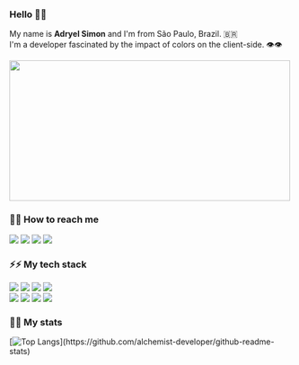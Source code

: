 ### Hello 👋🏻

My name is <b>Adryel Simon</b> and I'm from São Paulo, Brazil. 🇧🇷
<br>
I'm a developer fascinated by the impact of colors on the client-side. 👁👁
<br>

<img src="https://64.media.tumblr.com/51a65223a5a8f5401181240361fe6478/tumblr_pwlwetBM5u1sqtzdpo1_1280.gifv" width="500" height="250">

### 📧📧 How to reach me 

[![](https://img.shields.io/badge/-adryel-000?style=for-the-badge&logo=hackerrank)](https://hackerrank.com/adryel)
[![](https://img.shields.io/badge/-adryelsimon-000?style=for-the-badge&logo=linkedin)](https://www.linkedin.com/in/adryelsimon)
[![](https://img.shields.io/badge/-adryelsmn-000?style=for-the-badge&logo=instagram)](https://instagram.com/adryelsmn)
[![](https://img.shields.io/badge/-alchemist-000?style=for-the-badge&logo=vercel)](https://alchemistic.tech/)


### ⚡⚡ My tech stack 

![](https://img.shields.io/badge/-Node.Js-000?style=for-the-badge&logo=node.js)
![](https://img.shields.io/badge/-express.Js-000?style=for-the-badge&logo=express)
![](https://img.shields.io/badge/-React.Js-000?style=for-the-badge&logo=react)
![](https://img.shields.io/badge/-typescript-000?style=for-the-badge&logo=typescript)
<br/>
![](https://img.shields.io/badge/-bootstrap-000?style=for-the-badge&logo=bootstrap)
![](https://img.shields.io/badge/-sass-000?style=for-the-badge&logo=sass)
![](https://img.shields.io/badge/-sequelize-000?style=for-the-badge&logo=sequelize&logoColor=sequelize)
![](https://img.shields.io/badge/-MySQL-000?style=for-the-badge&logo=mysql)

### 🧠🧠 My stats 

[![Top Langs](https://github-readme-stats.vercel.app/api/top-langs/?username=alchemist-developer&layout=compact&theme=nord&bg_color=0D1017&hide_border=true")](https://github.com/alchemist-developer/github-readme-stats)
